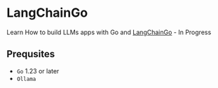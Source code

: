 # LangChainGo

Learn How to build LLMs apps with Go and [LangChainGo](https://github.com/tmc/langchaingo) - In Progress

## Prequsites

- `Go` 1.23 or later
- `Ollama`
